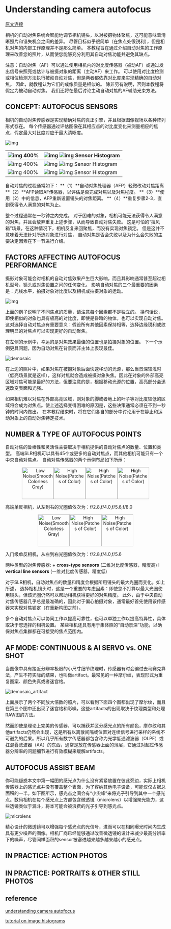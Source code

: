 # Understanding camera autofocus

[原文连接](https://www.cambridgeincolour.com/tutorials/camera-autofocus.htm)  

相机的自动对焦系统会智能地调节相机镜头，以对被摄物体聚焦，这可能意味着清晰照片和错失机会之间的差异。 尽管目标似乎很简单（在焦点处很锐利），但是相机对焦的内部工作原理并不是那么简单。 本教程旨在通过介绍自动对焦的工作原理来改善您的照片，从而使您能够充分利用其自动对焦功能并避免其缺点。

注意：自动对焦（AF）可以通过使用相机内的对比度传感器（被动AF）或通过发出信号来照亮或估计与被摄对象的距离（主动AF）来工作。 可以使用对比度检测或相位检测方法执行被动自动对焦，但是两者都依靠对比度来实现精确的自动对焦。 因此，就教程认为它们的成像质量是相似的。 除非另有说明，否则本教程将假定为被动自动对焦。 我们还将在最后讨论主动自动对焦的AF辅助光束方法。

## CONCEPT: AUTOFOCUS SENSORS

相机的自动对焦传感器是实现精确对焦的真正引擎，并且根据图像视场以各种阵列形式存在。 每个传感器通过评估图像在其相应点的对比度变化来测量相应的焦点，假定最大对比度对应于最大清晰度。

![img](https://cdn.cambridgeincolour.com/images/tutorials/af_swan1b.jpg)



| ![img](https://cdn.cambridgeincolour.com/images/tutorials/af_swanzm3.png) 400% | ![img](https://cdn.cambridgeincolour.com/images/tutorials/af_swanzm3hist.png) ![img](https://cdn.cambridgeincolour.com/images/tutorials/af_histgrad128.jpg) Sensor Histogram |
| ------------------------------------------------------------ | ------------------------------------------------------------ |
| ![img](https://cdn.cambridgeincolour.com/images/tutorials/af_swanzm2.png) 400% | ![img](https://cdn.cambridgeincolour.com/images/tutorials/af_swanzm2hist.png) ![img](https://cdn.cambridgeincolour.com/images/tutorials/af_histgrad128.jpg) Sensor Histogram |
| ![img](https://cdn.cambridgeincolour.com/images/tutorials/af_swanzm1.png) 400% | ![img](https://cdn.cambridgeincolour.com/images/tutorials/af_swanzm1hist.png) ![img](https://cdn.cambridgeincolour.com/images/tutorials/af_histgrad128.jpg) Sensor Histogram |

自动对焦的过程通常如下：
**（1）**自动对焦处理器（AFP）轻微改动对焦距离
**（2）**AFP读取AF传感器，以评估是否完成对焦以及对焦程度。
**（3）**使用（2）中的信息，AFP重新设置镜头的对焦距离。
**（4）**重复步骤2-3，直到获得令人满意的对焦为止。

整个过程通常在一秒钟之内完成。 对于困难的对象，相机可能无法获得令人满意的对焦，并且会放弃重复上述步骤，从而导致自动对焦失败。 这是可怕的“拉风箱”场景，在这种情况下，相机反复来回聚焦，而没有实现对焦锁定。 但是这并不意味着无法针对所选对象进行对焦， 自动对焦是否会失败以及为什么会失败的主要决定因素在下一节进行介绍。

## FACTORS AFFECTING AUTOFOCUS PERFORMANCE

摄影对象可能会对相机的自动对焦效果产生巨大影响，而且其影响通常甚至超过相机型号，镜头或对焦设置之间的任何变化。 影响自动对焦的三个最重要的因素是：光线水平，拍摄对象对比度以及相机或拍摄对象的运动。

![img](https://raw.githubusercontent.com/liferlisiqi/cambridge_colour_tutorials_zh/master/jpg/1.7_autofocus_factors.PNG)

上面的例子说明了不同焦点的质量，请注意每个因素都不是独立的。 换句话说，即使相似的对象也具有极高的对比度，即使是昏暗的物体，也可以实现自动对焦。 这对选择自动对焦点有重要意义：假设所有其他因素保持相等，选择边缘锐利或纹理明显的对焦点可以实现更好的自动聚焦。

在左侧的示例中，幸运的是对焦效果最佳的位置也是拍摄对象的位置。 下一个示例更具问题，因为自动对焦在背景而非主体上表现最佳。 

![demosaic](https://raw.githubusercontent.com/liferlisiqi/cambridge_colour_tutorials_zh/master/jpg/1.7_autofocus_factors2.png)

在上边的照片中，如果对焦在被摄对象后面快速移动的光源，那么当景深较浅时（低亮场景就是这样），这样对焦就会造成被摄对象失焦。因此在对象的外部高亮区域对焦可能是最好的方法，但要注意的是，根据移动光源的位置，高亮部分会迅速改变表面和光强。

如果相机难以对焦在外部高亮区域，则对象的脚或者地上的叶子等对比度较低的区域将会成为对焦点。使上述选择变得困难的原因是，这些决策通常必须在不到一秒钟的时间内做出。 在本教程结束时，将在它们各自的部分中讨论用于在静止和运动对象上的自动对焦特定技术。

## NUMBER & TYPE OF AUTOFOCUS POINTS

自动对焦的鲁棒性和灵活性主要取决于相机提供的自动对焦点的数量、位置和类型。 高端SLR相机可以具有45个或更多的自动对焦点，而其他相机可能只有一个中央自动对焦点。 自动对焦传感器的两个示例布局如下所示：

<div align="center">
<img src="https://cdn.cambridgeincolour.com/images/tutorials/af_focusarray1.png" height="100px" alt="Low Noise(Smooth Colorless Gray)" ><img src="https://cdn.cambridgeincolour.com/images/tutorials/af_focusarray2.png" height="100px" alt="High Noise(Patches of Color)" ><img src="https://cdn.cambridgeincolour.com/images/tutorials/af_focusarray3.png" height="100px" alt="High Noise(Patches of Color)" ><img src="https://cdn.cambridgeincolour.com/images/tutorials/af_focusarray4.png" height="100px" alt="High Noise(Patches of Color)" >
</div>

高端单反相机，从左到右的光圈值依次为：f/2.8,f/4.0,f/5.6,f/8.0 

<div align="center">
<img src="https://cdn.cambridgeincolour.com/images/tutorials/af_focusarray1b.png" height="100px" alt="Low Noise(Smooth Colorless Gray)" ><img src="https://cdn.cambridgeincolour.com/images/tutorials/af_focusarray2b.png" height="100px" alt="High Noise(Patches of Color)" ><img src="https://cdn.cambridgeincolour.com/images/tutorials/af_focusarray3b.png" height="100px" alt="High Noise(Patches of Color)" >
</div>

入门级单反相机，从左到右光圈值依次为：f/2.8,f/4.0,f/5.6

两种类型的对焦传感器:
 \+ **cross-type sensors** (二维对比度传感器，精度高)
 l **vertical line sensors** (一维对比度传感器，精度低)

对于SLR相机，自动对焦点的数量和精度会根据所用镜头的最大光圈而变化。如上所述， 选择相机镜头时，这是一个重要的考虑因素：即使您不打算以最大光圈使用镜头，但该光圈仍然可以帮助相机获得更好的对焦精度。 此外，由于中央自动对焦传感器几乎总是最准确的，因此对于偏心拍摄对象，通常最好首先使用该传感器来实现对焦锁定（在重新构图之前）。

多个自动对焦点可以协同工作以提高可靠性，也可以单独工作以提高特异性，具体取决于您选择的相机设置。 某些相机还具有用于集体照的“自动景深”功能，以确保对焦点集群都在可接受的焦点范围内。

## AF MODE: CONTINUOUS & AI SERVO vs. ONE SHOT

当图像中具有接近分辨率极限的小尺寸细节纹理时，传感器有时会骗过去马赛克算法，产生不符实际的结果，也叫做artifact。最常见的一种摩尔纹，表现形式为重复图案、颜色失真或者迷宫格。

![demosaic_artifact](/jpg/1.1_demosaic_artifact.png)

上面展示了两个不同放大倍数的照片，可以看到下面四个图都出现了摩尔纹，而且在第三个图中还出现了迷宫格和彩噪，这些artifacts的出现取决于纹理类型和处理RAW图的方法。

然而即使是理论上完美的传感器，可以捕获并区分感光点的所有颜色，摩尔纹和其他artifacts仍然会出现，这是所有以离散间隔或位置对连续信号进行采样的系统不可避免的后果。所以几乎所有数字传感器都包含称为光学低通滤波器（OLPF）或扛混叠滤波器（AA）的东西，通常是放在传感器上面的薄层，它通过对超过传感器分辨率的问题细节进行有效模糊来缓解artifacts。

## AUTOFOCUS ASSIST BEAM

你可能疑惑本文中第一幅图的感光点为什么没有紧紧放置在彼此旁边，实际上相机传感器上的感光点并没有覆盖整个表面，为了容纳其他电子设备，可能仅仅占据总面积的一半。如下图所示，感光点之间会有“小尖峰”来将光子引导到其中一个感光点。数码相机在每个感光点上方都包含微透镜（microlens）以增强聚光能力，这些透镜类似于漏斗，将本可能会被浪费的光子引导到感光点。

![microlens](/jpg/1.1_microlens.png)

精心设计的微透镜可以增强每个感光点的光信号，进而可以在相同曝光时间内生成具有更少噪声的图像。相机厂商已经能够通过改善微透镜的设计来减少最高分辨率下的噪声，尽管同样面积的sensor被塞进越来越多越来越小的感光点。

## IN PRACTICE: ACTION PHOTOS





## IN PRACTICE: PORTRAITS & OTHER STILL PHOTOS



## reference
[understanding camera autofocus](https://www.cambridgeincolour.com/tutorials/camera-autofocus.htm)  

[tutorial on image histograms](https://www.cambridgeincolour.com/tutorials/histograms1.htm)